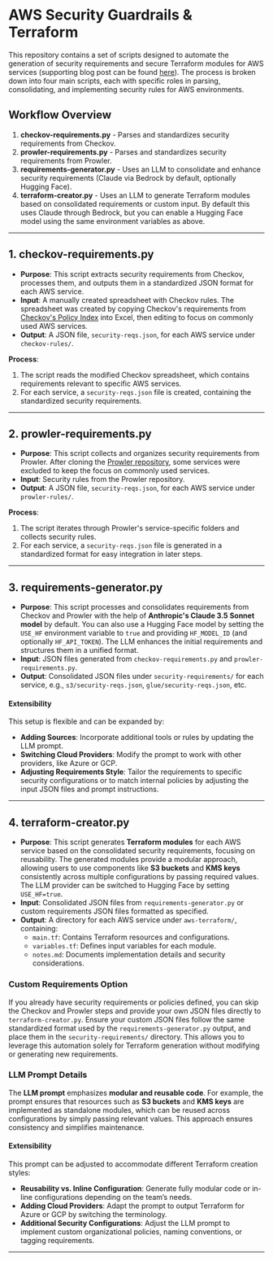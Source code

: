 # AWS Security Guardrails & Terraform

This repository contains a set of scripts designed to automate the generation of security requirements and secure Terraform modules for AWS services (supporting blog post can be found [here](https://naman16.github.io/cloud-security/AWS%20Security%20Guardrails%20%26%20Terraform/)). The process is broken down into four main scripts, each with specific roles in parsing, consolidating, and implementing security rules for AWS environments.

## Workflow Overview

1. **checkov-requirements.py** - Parses and standardizes security requirements from Checkov.
2. **prowler-requirements.py** - Parses and standardizes security requirements from Prowler.
3. **requirements-generator.py** - Uses an LLM to consolidate and enhance security requirements (Claude via Bedrock by default, optionally Hugging Face).
4. **terraform-creator.py** - Uses an LLM to generate Terraform modules based on consolidated requirements or custom input. By default this uses Claude through Bedrock, but you can enable a Hugging Face model using the same environment variables as above.

---

## 1. checkov-requirements.py

- **Purpose**: This script extracts security requirements from Checkov, processes them, and outputs them in a standardized JSON format for each AWS service.
- **Input**: A manually created spreadsheet with Checkov rules. The spreadsheet was created by copying Checkov's requirements from [Checkov's Policy Index](https://www.checkov.io/5.Policy%20Index/terraform.html) into Excel, then editing to focus on commonly used AWS services.
- **Output**: A JSON file, `security-reqs.json`, for each AWS service under `checkov-rules/`.

**Process**:
1. The script reads the modified Checkov spreadsheet, which contains requirements relevant to specific AWS services.
2. For each service, a `security-reqs.json` file is created, containing the standardized security requirements.

---

## 2. prowler-requirements.py

- **Purpose**: This script collects and organizes security requirements from Prowler. After cloning the [Prowler repository](https://github.com/prowler-cloud/prowler), some services were excluded to keep the focus on commonly used services.
- **Input**: Security rules from the Prowler repository.
- **Output**: A JSON file, `security-reqs.json`, for each AWS service under `prowler-rules/`.

**Process**:
1. The script iterates through Prowler's service-specific folders and collects security rules.
2. For each service, a `security-reqs.json` file is generated in a standardized format for easy integration in later steps.

---

## 3. requirements-generator.py

- **Purpose**: This script processes and consolidates requirements from Checkov and Prowler with the help of **Anthropic's Claude 3.5 Sonnet model** by default. You can also use a Hugging Face model by setting the `USE_HF` environment variable to `true` and providing `HF_MODEL_ID` (and optionally `HF_API_TOKEN`). The LLM enhances the initial requirements and structures them in a unified format.
- **Input**: JSON files generated from `checkov-requirements.py` and `prowler-requirements.py`.
- **Output**: Consolidated JSON files under `security-requirements/` for each service, e.g., `s3/security-reqs.json`, `glue/security-reqs.json`, etc.

#### Extensibility

This setup is flexible and can be expanded by:
- **Adding Sources**: Incorporate additional tools or rules by updating the LLM prompt.
- **Switching Cloud Providers**: Modify the prompt to work with other providers, like Azure or GCP.
- **Adjusting Requirements Style**: Tailor the requirements to specific security configurations or to match internal policies by adjusting the input JSON files and prompt instructions.

---

## 4. terraform-creator.py

- **Purpose**: This script generates **Terraform modules** for each AWS service based on the consolidated security requirements, focusing on reusability. The generated modules provide a modular approach, allowing users to use components like **S3 buckets** and **KMS keys** consistently across multiple configurations by passing required values. The LLM provider can be switched to Hugging Face by setting `USE_HF=true`.
- **Input**: Consolidated JSON files from `requirements-generator.py` or custom requirements JSON files formatted as specified.
- **Output**: A directory for each AWS service under `aws-terraform/`, containing:
  - `main.tf`: Contains Terraform resources and configurations.
  - `variables.tf`: Defines input variables for each module.
  - `notes.md`: Documents implementation details and security considerations.

### Custom Requirements Option

If you already have security requirements or policies defined, you can skip the Checkov and Prowler steps and provide your own JSON files directly to `terraform-creator.py`. Ensure your custom JSON files follow the same standardized format used by the `requirements-generator.py` output, and place them in the `security-requirements/` directory. This allows you to leverage this automation solely for Terraform generation without modifying or generating new requirements.

### LLM Prompt Details

The **LLM prompt** emphasizes **modular and reusable code**. For example, the prompt ensures that resources such as **S3 buckets** and **KMS keys** are implemented as standalone modules, which can be reused across configurations by simply passing relevant values. This approach ensures consistency and simplifies maintenance.

#### Extensibility

This prompt can be adjusted to accommodate different Terraform creation styles:
- **Reusability vs. Inline Configuration**: Generate fully modular code or in-line configurations depending on the team’s needs.
- **Adding Cloud Providers**: Adapt the prompt to output Terraform for Azure or GCP by switching the terminology.
- **Additional Security Configurations**: Adjust the LLM prompt to implement custom organizational policies, naming conventions, or tagging requirements.

---
